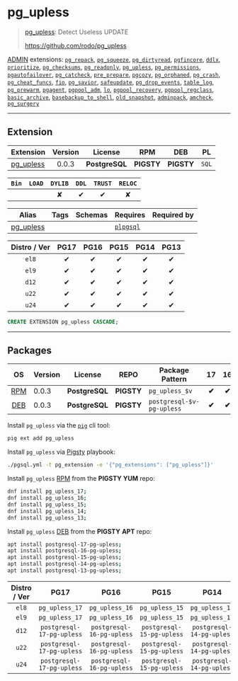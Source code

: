 # pg_upless


> [pg_upless](https://github.com/rodo/pg_upless): Detect Useless UPDATE
>
> https://github.com/rodo/pg_upless





[ADMIN](/admin) extensions: [`pg_repack`](/pg_repack), [`pg_squeeze`](/pg_squeeze), [`pg_dirtyread`](/pg_dirtyread), [`pgfincore`](/pgfincore), [`ddlx`](/ddlx), [`prioritize`](/prioritize), [`pg_checksums`](/pg_checksums), [`pg_readonly`](/pg_readonly), [`pg_upless`](/pg_upless), [`pg_permissions`](/pg_permissions), [`pgautofailover`](/pgautofailover), [`pg_catcheck`](/pg_catcheck), [`pre_prepare`](/pre_prepare), [`pgcozy`](/pgcozy), [`pg_orphaned`](/pg_orphaned), [`pg_crash`](/pg_crash), [`pg_cheat_funcs`](/pg_cheat_funcs), [`fio`](/fio), [`pg_savior`](/pg_savior), [`safeupdate`](/safeupdate), [`pg_drop_events`](/pg_drop_events), [`table_log`](/table_log), [`pg_prewarm`](/pg_prewarm), [`pgagent`](/pgagent), [`pgpool_adm`](/pgpool_adm), [`lo`](/lo), [`pgpool_recovery`](/pgpool_recovery), [`pgpool_regclass`](/pgpool_regclass), [`basic_archive`](/basic_archive), [`basebackup_to_shell`](/basebackup_to_shell), [`old_snapshot`](/old_snapshot), [`adminpack`](/adminpack), [`amcheck`](/amcheck), [`pg_surgery`](/pg_surgery)


-------
## Extension


| Extension | Version | License | RPM | DEB | PL |
|-----------|:-------:|:-------:|:---:|:---:|:--:|
| [pg_upless](https://github.com/rodo/pg_upless) | 0.0.3 | **<span class="tcblue">PostgreSQL</span>** | **<span class="tcwarn">PIGSTY</span>** | **<span class="tcwarn">PIGSTY</span>** | `SQL` |



| `Bin` | `LOAD` | `DYLIB` | `DDL` | `TRUST` | `RELOC` |
|:-----:|:------:|:-------:|:-----:|:-------:|:-------:|
|  |  | <span class="tcwarn">✘</span> | <span class="tcblue">✔</span> | <span class="tcblue">✔</span> | <span class="tcwarn">✘</span> |



| Alias | Tags | Schemas | Requires | Required by |
|-------|------|---------|----------|-------------|
| [pg_upless](/pg_upless) |  |  | [`plpgsql`](plpgsql) |  |



| Distro / Ver | PG17 | PG16 | PG15 | PG14 | PG13 |
|:------------:|:----:|:----:|:----:|:----:|:----:|
| `el8` | <span class="tcblue">✔</span> | <span class="tcblue">✔</span> | <span class="tcblue">✔</span> | <span class="tcblue">✔</span> | <span class="tcblue">✔</span> |
| `el9` | <span class="tcblue">✔</span> | <span class="tcblue">✔</span> | <span class="tcblue">✔</span> | <span class="tcblue">✔</span> | <span class="tcblue">✔</span> |
| `d12` | <span class="tcblue">✔</span> | <span class="tcblue">✔</span> | <span class="tcblue">✔</span> | <span class="tcblue">✔</span> | <span class="tcblue">✔</span> |
| `u22` | <span class="tcblue">✔</span> | <span class="tcblue">✔</span> | <span class="tcblue">✔</span> | <span class="tcblue">✔</span> | <span class="tcblue">✔</span> |
| `u24` | <span class="tcblue">✔</span> | <span class="tcblue">✔</span> | <span class="tcblue">✔</span> | <span class="tcblue">✔</span> | <span class="tcblue">✔</span> |





```sql
CREATE EXTENSION pg_upless CASCADE;
```

-----------


## Packages


| OS | Version | License | REPO | Package Pattern | 17 | 16 | 15 | 14 | 13 | Dependency |
|:--:|---------|:-------:|:----:|-----------------|:--:|:--:|:--:|:--:|:--:|------------|
| [RPM](/rpm) | 0.0.3 | **<span class="tcblue">PostgreSQL</span>** | **<span class="tcwarn">PIGSTY</span>** | `pg_upless_$v` | **<span class="tcwarn">✔</span>** | **<span class="tcwarn">✔</span>** | **<span class="tcwarn">✔</span>** | **<span class="tcwarn">✔</span>** | **<span class="tcwarn">✔</span>** |  |
| [DEB](/deb) | 0.0.3 | **<span class="tcblue">PostgreSQL</span>** | **<span class="tcwarn">PIGSTY</span>** | `postgresql-$v-pg-upless` | **<span class="tcwarn">✔</span>** | **<span class="tcwarn">✔</span>** | **<span class="tcwarn">✔</span>** | **<span class="tcwarn">✔</span>** | **<span class="tcwarn">✔</span>** |  |



Install `pg_upless` via the [`pig`](https://github.com/pgsty/pig) cli tool:

```bash
pig ext add pg_upless
```


Install `pg_upless` via [Pigsty](https://pigsty.io/docs/pgext/usage/install/) playbook:

```bash
./pgsql.yml -t pg_extension -e '{"pg_extensions": ["pg_upless"]}'
```


Install `pg_upless` [RPM](/rpm) from the **<span class="tcwarn">PIGSTY</span>** **YUM** repo:

```bash
dnf install pg_upless_17;
dnf install pg_upless_16;
dnf install pg_upless_15;
dnf install pg_upless_14;
dnf install pg_upless_13;
```


Install `pg_upless` [DEB](/deb) from the **<span class="tcwarn">PIGSTY</span>** **APT** repo:

```bash
apt install postgresql-17-pg-upless;
apt install postgresql-16-pg-upless;
apt install postgresql-15-pg-upless;
apt install postgresql-14-pg-upless;
apt install postgresql-13-pg-upless;
```




| Distro / Ver | PG17 | PG16 | PG15 | PG14 | PG13 |
|:------------:|:----:|:----:|:----:|:----:|:----:|
| `el8` | `pg_upless_17` | `pg_upless_16` | `pg_upless_15` | `pg_upless_14` | `pg_upless_13` |
| `el9` | `pg_upless_17` | `pg_upless_16` | `pg_upless_15` | `pg_upless_14` | `pg_upless_13` |
| `d12` | `postgresql-17-pg-upless` | `postgresql-16-pg-upless` | `postgresql-15-pg-upless` | `postgresql-14-pg-upless` | `postgresql-13-pg-upless` |
| `u22` | `postgresql-17-pg-upless` | `postgresql-16-pg-upless` | `postgresql-15-pg-upless` | `postgresql-14-pg-upless` | `postgresql-13-pg-upless` |
| `u24` | `postgresql-17-pg-upless` | `postgresql-16-pg-upless` | `postgresql-15-pg-upless` | `postgresql-14-pg-upless` | `postgresql-13-pg-upless` |






